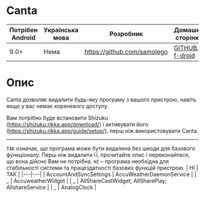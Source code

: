 # Canta

| Потрібен Android | Українська мова | Розробник | Домашня сторінка |
|---|---|---|---|
| 9.0+ | Нема | https://github.com/samolego | [GITHUB](https://github.com/samolego/Canta/tree/master), [f-droid](https://f-droid.org/en/packages/org.samo_lego.canta/) |
# Опис
Canta дозволяє видалити будь-яку програму
з вашого пристрою, навіть якщо у вас немає кореневого доступу.

Вам потрібно буде встановити Shizuku (https://shizuku.rikka.app/download/)
і активувати його (https://shizuku.rikka.app/guide/setup/), перш ніж використовувати Canta.
***
`ТАК` означає, що програма може бути видалена без шкоди для базового функціоналу. Перш ніж видалити її, прочитайте опис і переконайтеся, що вона дійсно Вам не потрібна.
`НІ` – програма необхідна для стабільності системи та працездатності базових функцій пристрою.
| НІ | ТАК |
|---|---|
| AccountAndSyncSettings | AccuWeatherDaemonService |
| _ | AccuweatherWidget |
| _ | AllShareCastWidget; AllSharePlay; AllshareService |
| _ | AnalogClock |
